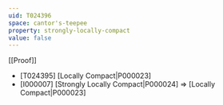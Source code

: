 ```yaml
---
uid: T024396
space: cantor's-teepee
property: strongly-locally-compact
value: false
---
```

[[Proof]]

* [T024395] [Locally Compact|P000023]
* [I000007] [Strongly Locally Compact|P000024] => [Locally Compact|P000023]

